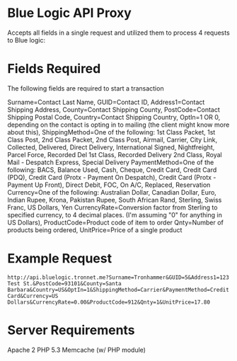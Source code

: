 Blue Logic API Proxy
====================

Accepts all fields in a single request and utilized them to process 4 requests to Blue logic:


Fields Required
===============

The following fields are required to start a transaction

Surname=Contact Last Name,
GUID=Contact ID,
Address1=Contact Shipping Address,
County=Contact Shipping County,
PostCode=Contact Shipping Postal Code,
Country=Contact Shipping Country,
OptIn=1 OR 0, depending on the contact is opting in to mailing (the client might know more about this),
ShippingMethod=One of the following: 1st Class Packet, 1st Class Post, 2nd Class Packet, 2nd Class Post, Airmail, Carrier, City Link, Collected, Delivered, Direct Delivery, International Signed, Nightfreight, Parcel Force, Recorded Del 1st Class, Recorded Delivery 2nd Class, Royal Mail - Despatch Express, Special Delivery
PaymentMethod=One of the following: BACS, Balance Used, Cash, Cheque, Credit Card, Credit Card (PDQ), Credit Card (Protx - Payment On Despatch), Credit Card (Protx - Payment Up Front), Direct Debit, FOC, On A/C, Replaced, Reservation
Currency=One of the following: Australian Dollar, Canadian Dollar, Euro, Indian Rupee, Krona, Pakistan Rupee, South African Rand, Sterling, Swiss Franc, US Dollars, Yen
CurrencyRate=Conversion factor from Sterling to specified currency, to 4 decimal places. (I'm assuming "0" for anything in US Dollars),
ProductCode=Product code of item to order
Qnty=Number of products being ordered,
UnitPrice=Price of a single product

Example Request
===============

```
http://api.bluelogic.tronnet.me?Surname=Tronhammer&GUID=5&Address1=123 Test St.&PostCode=93101&County=Santa Barbara&Country=US&OptIn=1&ShippingMethod=Carrier&PaymentMethod=Credit Card&Currency=US Dollars&CurrencyRate=0.00&ProductCode=912&Qnty=1&UnitPrice=17.80
```


Server Requirements
===================

Apache 2
PHP 5.3
Memcache (w/ PHP module)